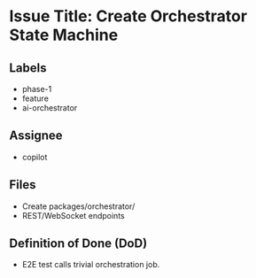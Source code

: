 # Issue Title: Create Orchestrator State Machine

## Labels

- phase-1
- feature
- ai-orchestrator

## Assignee

- copilot

## Files

- Create packages/orchestrator/
- REST/WebSocket endpoints

## Definition of Done (DoD)

- E2E test calls trivial orchestration job.

